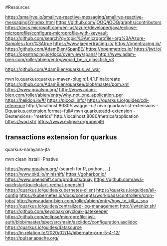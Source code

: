 #Resources

https://smallrye.io/smallrye-reactive-messaging/smallrye-reactive-messaging/2/index.html
https://github.com/jOOQ/jOOQ/graphs/contributors
https://docs.microsoft.com/en-us/azure/developer/java/eclipse-microprofile/configure-microprofile-with-keyvault
https://github.com/search?q=topic%3Amicroprofile+org%3AAzure-Samples+fork%3Atrue
https://www.jaegertracing.io/
https://opentracing.io/
https://github.com/AdamBien/SpanEE/
https://openmetrics.io/
https://jwt.io/
https://opentracing.io/docs/overview/spans/
http://www.adam-bien.com/roller/abien/entry/would_be_a_glassfish_v3

https://github.com/AdamBien/quarkus_vs_war

mvn io.quarkus:quarkus-maven-plugin:1.4.1.Final:create 
https://github.com/AdamBien/quarkee/blob/master/pom.xml
https://www.graalvm.org/
http://www.adam-bien.com/roller/abien/entry/why_not_one_application_per
https://helidon.io/#/
https://picocli.info/
https://quarkus.io/guides/cdi-reference
http://localhost:8080/swagger-ui/
mvn quarkus:list-extensions -Dquarkus.extension.format=full#
mvn quarkus:add-extension -Dextensions="metrics"
http://localhost:8080/metrics/application
https://wad.sh/
https://www.eclipse.org/openj9/

## transactions extension for quarkus
 quarkus-narayana-jta

mvn clean install -Pnative

https://www.graalvm.org/ (search for R, python, ...)
https://www.okd.io/minishift/
https://goharbor.io/
https://www.openshift.com/products/quay
https://github.com/aws-quickstart/quickstart-redhat-openshift
https://quarkus.io/guides/kubernetes-client
https://quarkus.io/guides/all-config
https://kubernetes.io/docs/concepts/workloads/controllers/cron-jobs/
http://www.adam-bien.com/roller/abien/entry/how_to_kill_a_soa
https://quarkus.io/guides/centralized-log-management
http://jwtenizr.sh/
https://github.com/keycloak/keycloak-gatekeeper
https://github.com/eclipse/microprofile-jwt-auth/blob/master/spec/src/main/asciidoc/configuration.asciidoc
https://quarkus.io/guides/datasource
https://in.relation.to/2020/02/14/hibernate-orm-5-4-12/
https://pulsar.apache.org/